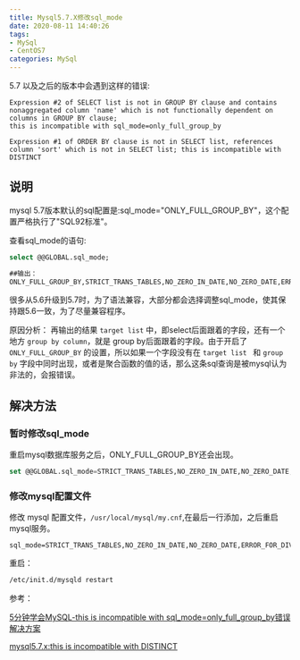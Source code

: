 ```yaml
---
title: Mysql5.7.X修改sql_mode
date: 2020-08-11 14:40:26
tags:
- MySql
- CentOS7
categories: MySql
---
```


5.7 以及之后的版本中会遇到这样的错误:

```
Expression #2 of SELECT list is not in GROUP BY clause and contains nonaggregated column 'name' which is not functionally dependent on columns in GROUP BY clause;
this is incompatible with sql_mode=only_full_group_by

Expression #1 of ORDER BY clause is not in SELECT list, references column 'sort' which is not in SELECT list; this is incompatible with DISTINCT
```

## 说明

mysql 5.7版本默认的sql配置是:sql_mode="ONLY_FULL_GROUP_BY"，这个配置严格执行了"SQL92标准"。

查看sql_mode的语句:

```sql
select @@GLOBAL.sql_mode;

##输出：
ONLY_FULL_GROUP_BY,STRICT_TRANS_TABLES,NO_ZERO_IN_DATE,NO_ZERO_DATE,ERROR_FOR_DIVISION_BY_ZERO,NO_AUTO_CREATE_USER,NO_ENGINE_SUBSTITUTION
```

很多从5.6升级到5.7时，为了语法兼容，大部分都会选择调整sql_mode，使其保持跟5.6一致，为了尽量兼容程序。

原因分析：
再输出的结果 `target list` 中，即select后面跟着的字段，还有一个地方 `group by column`，就是 group by后面跟着的字段。由于开启了 `ONLY_FULL_GROUP_BY` 的设置，所以如果一个字段没有在 `target list `
和 `group by` 字段中同时出现，或者是聚合函数的值的话，那么这条sql查询是被mysql认为非法的，会报错误。

## 解决方法

### 暂时修改sql_mode

重启mysql数据库服务之后，ONLY_FULL_GROUP_BY还会出现。

```sql
set @@GLOBAL.sql_mode=STRICT_TRANS_TABLES,NO_ZERO_IN_DATE,NO_ZERO_DATE,ERROR_FOR_DIVISION_BY_ZERO,NO_AUTO_CREATE_USER,NO_ENGINE_SUBSTITUTION
```

### 修改mysql配置文件

修改 mysql 配置文件，`/usr/local/mysql/my.cnf`,在最后一行添加，之后重启mysql服务。

```config
sql_mode=STRICT_TRANS_TABLES,NO_ZERO_IN_DATE,NO_ZERO_DATE,ERROR_FOR_DIVISION_BY_ZERO,NO_AUTO_CREATE_USER,NO_ENGINE_SUBSTITUTION
```

重启：

```sh
/etc/init.d/mysqld restart
```

参考：

[5分钟学会MySQL-this is incompatible with sql_mode=only_full_group_by错误解决方案](https://blog.csdn.net/qq_42175986/article/details/82384160)

[mysql5.7.x:this is incompatible with DISTINCT](https://blog.csdn.net/feinifi/article/details/54135310)
